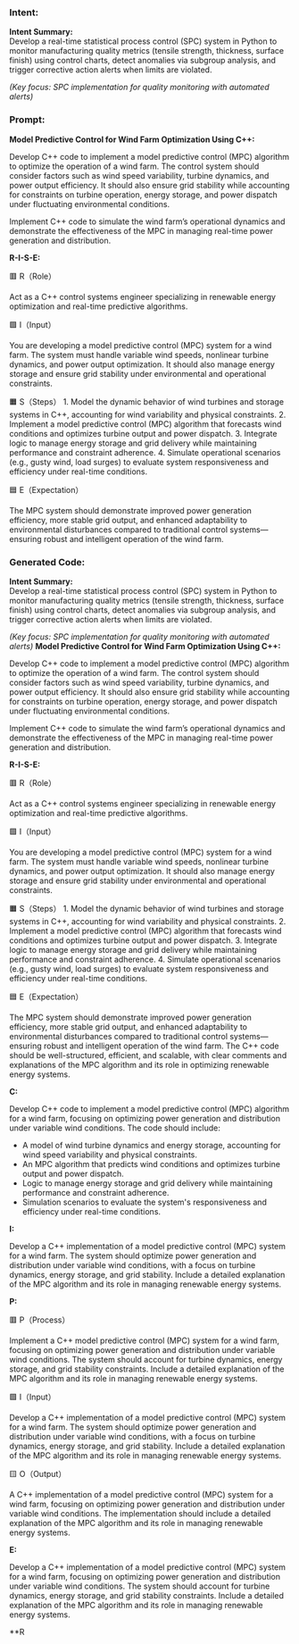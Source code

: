 ### Intent:
**Intent Summary:**  
Develop a real-time statistical process control (SPC) system in Python to monitor manufacturing quality metrics (tensile strength, thickness, surface finish) using control charts, detect anomalies via subgroup analysis, and trigger corrective action alerts when limits are violated.  

*(Key focus: SPC implementation for quality monitoring with automated alerts)*

### Prompt:
**Model Predictive Control for Wind Farm Optimization Using C++:**

Develop C++ code to implement a model predictive control (MPC) algorithm to optimize the operation of a wind farm. The control system should consider factors such as wind speed variability, turbine dynamics, and power output efficiency. It should also ensure grid stability while accounting for constraints on turbine operation, energy storage, and power dispatch under fluctuating environmental conditions.

Implement C++ code to simulate the wind farm’s operational dynamics and demonstrate the effectiveness of the MPC in managing real-time power generation and distribution.

**R-I-S-E:**

🟥 R（Role）

Act as a C++ control systems engineer specializing in renewable energy optimization and real-time predictive algorithms.

🟩 I（Input）

You are developing a model predictive control (MPC) system for a wind farm. The system must handle variable wind speeds, nonlinear turbine dynamics, and power output optimization. It should also manage energy storage and ensure grid stability under environmental and operational constraints.

🟧 S（Steps）
	1.	Model the dynamic behavior of wind turbines and storage systems in C++, accounting for wind variability and physical constraints.
	2.	Implement a model predictive control (MPC) algorithm that forecasts wind conditions and optimizes turbine output and power dispatch.
	3.	Integrate logic to manage energy storage and grid delivery while maintaining performance and constraint adherence.
	4.	Simulate operational scenarios (e.g., gusty wind, load surges) to evaluate system responsiveness and efficiency under real-time conditions.

🟦 E（Expectation）

The MPC system should demonstrate improved power generation efficiency, more stable grid output, and enhanced adaptability to environmental disturbances compared to traditional control systems—ensuring robust and intelligent operation of the wind farm.

### Generated Code:
**Intent Summary:**  
Develop a real-time statistical process control (SPC) system in Python to monitor manufacturing quality metrics (tensile strength, thickness, surface finish) using control charts, detect anomalies via subgroup analysis, and trigger corrective action alerts when limits are violated.  

*(Key focus: SPC implementation for quality monitoring with automated alerts)*
**Model Predictive Control for Wind Farm Optimization Using C++:**

Develop C++ code to implement a model predictive control (MPC) algorithm to optimize the operation of a wind farm. The control system should consider factors such as wind speed variability, turbine dynamics, and power output efficiency. It should also ensure grid stability while accounting for constraints on turbine operation, energy storage, and power dispatch under fluctuating environmental conditions.

Implement C++ code to simulate the wind farm’s operational dynamics and demonstrate the effectiveness of the MPC in managing real-time power generation and distribution.

**R-I-S-E:**

🟥 R（Role）

Act as a C++ control systems engineer specializing in renewable energy optimization and real-time predictive algorithms.

🟩 I（Input）

You are developing a model predictive control (MPC) system for a wind farm. The system must handle variable wind speeds, nonlinear turbine dynamics, and power output optimization. It should also manage energy storage and ensure grid stability under environmental and operational constraints.

🟧 S（Steps）
	1.	Model the dynamic behavior of wind turbines and storage systems in C++, accounting for wind variability and physical constraints.
	2.	Implement a model predictive control (MPC) algorithm that forecasts wind conditions and optimizes turbine output and power dispatch.
	3.	Integrate logic to manage energy storage and grid delivery while maintaining performance and constraint adherence.
	4.	Simulate operational scenarios (e.g., gusty wind, load surges) to evaluate system responsiveness and efficiency under real-time conditions.

🟦 E（Expectation）

The MPC system should demonstrate improved power generation efficiency, more stable grid output, and enhanced adaptability to environmental disturbances compared to traditional control systems—ensuring robust and intelligent operation of the wind farm. The C++ code should be well-structured, efficient, and scalable, with clear comments and explanations of the MPC algorithm and its role in optimizing renewable energy systems.

**C:**

Develop C++ code to implement a model predictive control (MPC) algorithm for a wind farm, focusing on optimizing power generation and distribution under variable wind conditions. The code should include:

- A model of wind turbine dynamics and energy storage, accounting for wind speed variability and physical constraints.
- An MPC algorithm that predicts wind conditions and optimizes turbine output and power dispatch.
- Logic to manage energy storage and grid delivery while maintaining performance and constraint adherence.
- Simulation scenarios to evaluate the system's responsiveness and efficiency under real-time conditions.

**I:**

Develop a C++ implementation of a model predictive control (MPC) system for a wind farm. The system should optimize power generation and distribution under variable wind conditions, with a focus on turbine dynamics, energy storage, and grid stability. Include a detailed explanation of the MPC algorithm and its role in managing renewable energy systems.

**P:**

🟥 P（Process）

Implement a C++ model predictive control (MPC) system for a wind farm, focusing on optimizing power generation and distribution under variable wind conditions. The system should account for turbine dynamics, energy storage, and grid stability constraints. Include a detailed explanation of the MPC algorithm and its role in managing renewable energy systems.

🟩 I（Input）

Develop a C++ implementation of a model predictive control (MPC) system for a wind farm. The system should optimize power generation and distribution under variable wind conditions, with a focus on turbine dynamics, energy storage, and grid stability. Include a detailed explanation of the MPC algorithm and its role in managing renewable energy systems.

🟨 O（Output）

A C++ implementation of a model predictive control (MPC) system for a wind farm, focusing on optimizing power generation and distribution under variable wind conditions. The implementation should include a detailed explanation of the MPC algorithm and its role in managing renewable energy systems.

**E:**

Develop a C++ implementation of a model predictive control (MPC) system for a wind farm, focusing on optimizing power generation and distribution under variable wind conditions. The system should account for turbine dynamics, energy storage, and grid stability constraints. Include a detailed explanation of the MPC algorithm and its role in managing renewable energy systems.

**R

